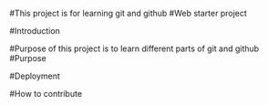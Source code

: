 #This project is for learning git and github
#Web starter project

#Introduction

#Purpose of this project is to learn different parts of git and github
#Purpose

#Deployment

#How to contribute
